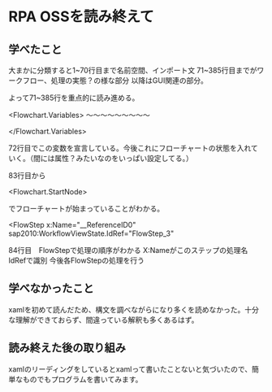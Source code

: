 

RPA OSSを読み終えて
============

## 学べたこと
大まかに分類すると1~70行目まで名前空間、インポート文
71~385行目までがワークフロー、処理の実態？の様な部分
以降はGUI関連の部分。

よって71~385行を重点的に読み進める。

 <Flowchart.Variables>
 ～～～～～～～～～

 </Flowchart.Variables>


72行目でこの変数を宣言している。今後これにフローチャートの状態を入れて
いく。（間には属性？みたいなのをいっぱい設定してる。）

83行目から

 <Flowchart.StartNode>

でフローチャートが始まっていることがわかる。

<FlowStep x:Name="__ReferenceID0" sap2010:WorkflowViewState.IdRef="FlowStep_3"

84行目　FlowStepで処理の順序がわかる X:Nameがこのステップの処理名 IdRefで識別 今後各FlowStepの処理を行う
　

## 学べなかったこと

xamlを初めて読んだため、構文を調べながらになり多くを読めなかった。十分な理解ができておらず、間違っている解釈も多くあるはず。


## 読み終えた後の取り組み
xamlのリーディングをしているとxamlって書いたことないと気づいたので、簡単なものでもプログラムを書いてみます。